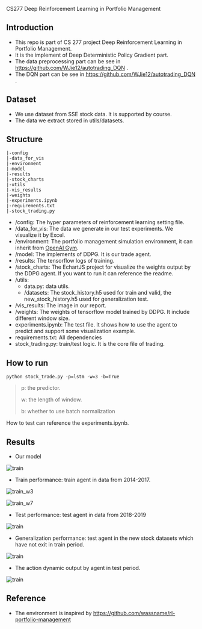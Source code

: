 CS277 Deep Reinforcement Learning in Portfolio Management

## Introduction
* This repo is part of CS 277 project Deep Reinforcement Learning in Portfolio Management.
* It is the implement of Deep Deterministic Policy Gradient part.
* The data preprocessing part can be see in https://github.com/WJie12/autotrading_DQN .
* The DQN part can be see in https://github.com/WJie12/autotrading_DQN .

## Dataset
* We use dataset from SSE stock data. It is supported by course. 
* The data we extract stored in utils/datasets.

## Structure

```
|-config
|-data_for_vis
|-environment
|-model
|-results
|-stock_charts
|-utils
|-vis_results
|-weights
|-experiments.ipynb
|-requirements.txt
|-stock_trading.py
```

- /config: The hyper parameters of reinforcement learning setting file.
- /data_for_vis: The data we generate in our test experiments. We visualize it by Excel.
- /environment: The portfolio management simulation environment, it can inherit from [OpenAI Gym](https://gym.openai.com/).
- /model: The implements of DDPG. It is our trade agent.
- /results: The tensorflow logs of training.
- /stock_charts: The EchartJS project for visualize the weights output by the DDPG  agent. If you want to run it can reference the readme.
- /utils: 
  - data.py: data utils.
  - /datasets: The stock_history.h5 used for train and valid, the new_stock_history.h5 used for generalization test.
- /vis_results:  The image in our report.
- /weights: The  weights of tensorflow  model trained by DDPG. It include different window size.
- experiments.ipynb: The test file. It shows how to use the agent to predict and support some visualization example.
- requirements.txt: All dependencies
- stock_trading.py: train/test logic. It is the core file of trading.

## How to run

```python stock_trade.py -p=lstm -w=3 -b=True ```

> p: the predictor.
>
> w: the length of window.
>
> b: whether to use batch normalization 

How to test can reference the experiments.ipynb.

## Results

- Our model

![train](./vis_result/framework.png)

- Train performance: train agent in data from 2014-2017.

![train_w3](./vis_result/win_3.png)

![train_w7](./vis_result/win_7.png)

- Test performance: test agent in data from 2018-2019

![train](./vis_result/test.png)

- Generalization performance: test agent in the new stock datasets which have not exit in train period.

![train](./vis_result/generalization.png)

- The action dynamic output by agent in test period.

![train](./stock-charts/stocks-chart.gif)

## Reference

* The environment is inspired by https://github.com/wassname/rl-portfolio-management

  
